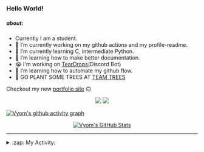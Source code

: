 ### Hello World!

##### about:
- Currently I am a student.
- 🔭 I’m currently working on my github actions and my profile-readme. 
- 🌱 I’m currently learning C, intermediate Python.
- 🌱 I’m learning how to make better documentation.
- 😭 I'm working on [TearDrops](https://github.com/Vyvy-vi/TearDrops)(Discord Bot)
- 🌱 I’m learning how to automate my github flow.
- 🌱 GO PLANT SOME TREES AT [TEAM TREES](https://teamtrees.org/)

Checkout my new [portfolio site](https://vyvy.github.io/portfolio) 🙃

<p align="center">
  <a href="https://twitter.com/Vyvy_viM"><img target="_blank" src="https://img.shields.io/badge/twitter%20@Vyvy_viM-0D95E8?style=for-the-badge&logo=twitter&logoColor=white"/></a> 
  <a href="https://vyvy-vi.github.io/portfolio"><img target="_blank" src="https://img.shields.io/badge/-I%27m_craving_for_open_source-green?style=for-the-badge&logo=github&logoColor=black"/></a> 
</p>

[![Vyom's github activity graph](https://activity-graph.herokuapp.com/graph?username=Vyvy-vi)](https://github.com/ashutosh00710/github-readme-activity-graph)

<p align="center">
<a href="https://github.com/Vyvy-vi/Vyvy-vi">
  <img src="https://profile-readme-git-master.vyvy-vi.vercel.app/api?username=Vyvy-vi&show_icons=true&line_height=27&count_private=true&title_color=ffffff&text_color=c9cacc&icon_color=2bbc8a&bg_color=1d1f21" alt="Vyom's GitHub Stats" />
</a>
</p>


---
<details>
  <summary>:zap: My Activity:</summary>
  
<!--START_SECTION:waka-->
**I'm an Early 🐤** 

```text
🌞 Morning    7 commits      ████░░░░░░░░░░░░░░░░░░░░░   16.28% 
🌆 Daytime    17 commits     ██████████░░░░░░░░░░░░░░░   39.53% 
🌃 Evening    2 commits      █░░░░░░░░░░░░░░░░░░░░░░░░   4.65% 
🌙 Night      17 commits     ██████████░░░░░░░░░░░░░░░   39.53%

```
📅 **I'm Most Productive on Monday** 

```text
Monday       18 commits     ██████████░░░░░░░░░░░░░░░   41.86% 
Tuesday      3 commits      █░░░░░░░░░░░░░░░░░░░░░░░░   6.98% 
Wednesday    1 commits      ░░░░░░░░░░░░░░░░░░░░░░░░░   2.33% 
Thursday     3 commits      █░░░░░░░░░░░░░░░░░░░░░░░░   6.98% 
Friday       0 commits      ░░░░░░░░░░░░░░░░░░░░░░░░░   0.0% 
Saturday     5 commits      ███░░░░░░░░░░░░░░░░░░░░░░   11.63% 
Sunday       13 commits     ███████░░░░░░░░░░░░░░░░░░   30.23%

```


📊 **This Week I Spent My Time On** 

```text
🔥 Editors: 
VS Code                  7 hrs 20 mins       ██████████████░░░░░░░░░░░   56.84% 
Vim                      5 hrs 34 mins       ██████████░░░░░░░░░░░░░░░   43.16%

🐱‍💻 Projects: 
portfolio                6 hrs 19 mins       ████████████░░░░░░░░░░░░░   48.92% 
discord-rpc              2 hrs 1 min         ████░░░░░░░░░░░░░░░░░░░░░   15.62% 
Unknown Project          1 hr 24 mins        ██░░░░░░░░░░░░░░░░░░░░░░░   10.91% 
MLH_Translate_api        1 hr 10 mins        ██░░░░░░░░░░░░░░░░░░░░░░░   9.14% 
assistant-bee            1 hr 3 mins         ██░░░░░░░░░░░░░░░░░░░░░░░   8.14%

```


<!--END_SECTION:waka-->
</details>
